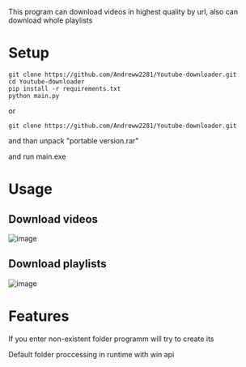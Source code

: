 
This program can download videos in highest quality by url, also can download whole playlists

# Setup

```
git clone https://github.com/Andreww2281/Youtube-downloader.git
cd Youtube-downloader
pip install -r requirements.txt
python main.py
```
or

```
git clone https://github.com/Andreww2281/Youtube-downloader.git
```

and than unpack "portable version.rar"

and run main.exe

# Usage

## Download videos

![image](https://user-images.githubusercontent.com/76648798/219590322-34225cfe-cc37-4a79-90b9-c6deab89db2b.png)

## Download playlists

![image](https://user-images.githubusercontent.com/76648798/219599944-51b0a0c1-8806-49d9-925d-ac584eeb501c.png)

# Features

If you enter non-existent folder programm will try to create its 

Default folder proccessing in runtime with win api






